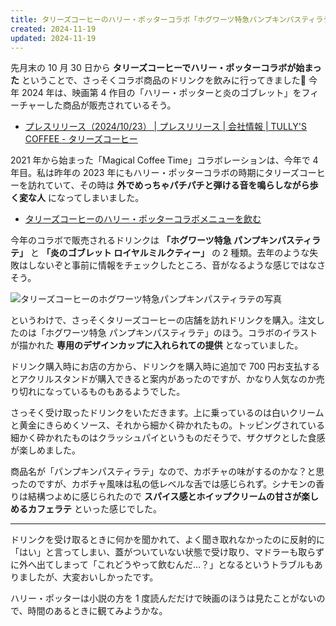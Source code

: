 ```yaml
---
title: タリーズコーヒーのハリー・ポッターコラボ「ホグワーツ特急パンプキンパスティラテ」を飲む
created: 2024-11-19
updated: 2024-11-19
---
```


先月末の 10 月 30 日から **タリーズコーヒーでハリー・ポッターコラボが始まった** ということで、さっそくコラボ商品のドリンクを飲みに行ってきました🧙 今年 2024 年は、映画第 4 作目の「ハリー・ポッターと炎のゴブレット」をフィーチャーした商品が販売されているそう。

- [プレスリリース（2024/10/23） | プレスリリース | 会社情報 | TULLY'S COFFEE - タリーズコーヒー](https://www.tullys.co.jp/company/pressrelease/2024/10/2024_magical_coffee_time.html)

2021 年から始まった「Magical Coffee Time」コラボレーションは、今年で 4 年目。私は昨年の 2023 年にもハリー・ポッターコラボの時期にタリーズコーヒーを訪れていて、その時は **外でめっちゃパチパチと弾ける音を鳴らしながら歩く変な人** になってしまいました。

- [タリーズコーヒーのハリー・ポッターコラボメニューを飲む](/blog/20231112/)

今年のコラボで販売されるドリンクは **「ホグワーツ特急 パンプキンパスティラテ」** と **「炎のゴブレット ロイヤルミルクティー」** の 2 種類。去年のような失敗はしないぞと事前に情報をチェックしたところ、音がなるような感じではなさそう。

![タリーズコーヒーのホグワーツ特急パンプキンパスティラテの写真](f67bcd8e-f4c1-4361-47f9-ebd58c415500)

というわけで、さっそくタリーズコーヒーの店舗を訪れドリンクを購入。注文したのは「ホグワーツ特急 パンプキンパスティラテ」のほう。コラボのイラストが描かれた **専用のデザインカップに入れられての提供** となっていました。

ドリンク購入時にお店の方から、ドリンクを購入時に追加で 700 円お支払するとアクリルスタンドが購入できると案内があったのですが、かなり人気なのか売り切れになっているものもあるようでした。

さっそく受け取ったドリンクをいただきます。上に乗っているのは白いクリームと黄金にきらめくソース、それから細かく砕かれたもの。トッピングされている細かく砕かれたものはクラッシュパイというものだそうで、ザクザクとした食感が楽しめました。

商品名が「パンプキンパスティラテ」なので、カボチャの味がするのかな？と思ったのですが、カボチャ風味は私の低レベルな舌では感じられず。シナモンの香りは結構つよめに感じられたので **スパイス感とホイップクリームの甘さが楽しめるカフェラテ** といった感じでした。

---

ドリンクを受け取るときに何かを聞かれて、よく聞き取れなかったのに反射的に「はい」と言ってしまい、蓋がついていない状態で受け取り、マドラーも取らずに外へ出てしまって「これどうやって飲むんだ…？」となるというトラブルもありましたが、大変おいしかったです。

ハリー・ポッターは小説の方を 1 度読んだだけで映画のほうは見たことがないので、時間のあるときに観てみようかな。
